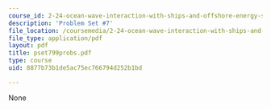 ```yaml
---
course_id: 2-24-ocean-wave-interaction-with-ships-and-offshore-energy-systems-13-022-spring-2002
description: 'Problem Set #7'
file_location: /coursemedia/2-24-ocean-wave-interaction-with-ships-and-offshore-energy-systems-13-022-spring-2002/8877b73b1de5ac75ec766794d252b1bd_pset799probs.pdf
file_type: application/pdf
layout: pdf
title: pset799probs.pdf
type: course
uid: 8877b73b1de5ac75ec766794d252b1bd

---
```

None